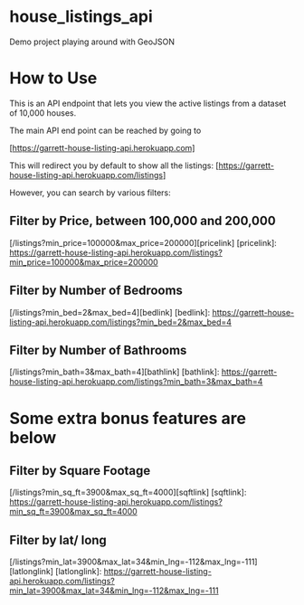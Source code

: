 # house_listings_api
Demo project playing around with GeoJSON

# How to Use
This is an API endpoint that lets you view the active listings from a dataset of 10,000 houses.

The main API end point can be reached by going to

[https://garrett-house-listing-api.herokuapp.com]

This will redirect you by default to show all the listings:
[https://garrett-house-listing-api.herokuapp.com/listings]

However, you can search by various filters:
## Filter by Price, between 100,000 and 200,000
[/listings?min_price=100000&max_price=200000][pricelink]
[pricelink]: https://garrett-house-listing-api.herokuapp.com/listings?min_price=100000&max_price=200000

## Filter by Number of Bedrooms
[/listings?min_bed=2&max_bed=4][bedlink]
[bedlink]: https://garrett-house-listing-api.herokuapp.com/listings?min_bed=2&max_bed=4

## Filter by Number of Bathrooms
[/listings?min_bath=3&max_bath=4][bathlink]
[bathlink]: https://garrett-house-listing-api.herokuapp.com/listings?min_bath=3&max_bath=4

# Some extra bonus features are below
## Filter by Square Footage
[/listings?min_sq_ft=3900&max_sq_ft=4000][sqftlink]
[sqftlink]: https://garrett-house-listing-api.herokuapp.com/listings?min_sq_ft=3900&max_sq_ft=4000

## Filter by lat/ long 
[/listings?min_lat=3900&max_lat=34&min_lng=-112&max_lng=-111][latlonglink]
[latlonglink]: https://garrett-house-listing-api.herokuapp.com/listings?min_lat=3900&max_lat=34&min_lng=-112&max_lng=-111
